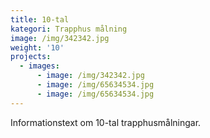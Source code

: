 ```yaml
---
title: 10-tal
kategori: Trapphus målning
image: /img/342342.jpg
weight: '10'
projects:
  - images:
      - image: /img/342342.jpg
      - image: /img/65634534.jpg
      - image: /img/65634534.jpg
---
```

Informationstext om 10-tal trapphusmålningar.

